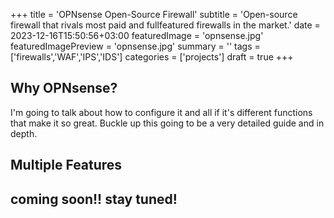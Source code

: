 +++
title = 'OPNsense Open-Source Firewall'
subtitle = 'Open-source firewall that rivals most paid and fullfeatured firewalls in the market.'
date = 2023-12-16T15:50:56+03:00
featuredImage = 'opnsense.jpg'
featuredImagePreview = 'opnsense.jpg'
summary = ''
tags = ['firewalls','WAF','IPS','IDS']
categories = ['projects']
draft = true
+++

## Why OPNsense?
I'm going to talk about how to configure it and all if it's different functions that make it so great. Buckle up this going to be a very detailed guide and in depth.

## Multiple Features

## coming soon!! stay tuned!